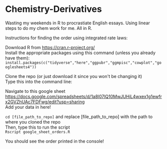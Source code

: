 # Chemistry-Derivatives
Wasting my weekends in R to procrastiate English essays. 
Using linear steps to do my chem work for me. 
All in R.

Instructions for finding the order using integrated rate laws:

Download R from https://cran.r-project.org/ <br>
Install the appropriate packages using this command (unless you already have them): <br>
`install.packages(c("tidyverse","here","ggpubr","ggmpisc","cowplot","googlesheets4"))` <br>

Clone the repo (or just download it since you won't be changing it) <br>
Type this into the command line: <br>

Navigate to this google sheet https://docs.google.com/spreadsheets/d/1a8l07lQ10MwJUHiL4wxex1g1ewfrx2GVZhUAc7FDFwg/edit?usp=sharing <br>
Add your data in here!

`cd [file_path_to_repo]` and replace [file_path_to_repo] with the path to where you cloned the repo <br>
Then, type this to run the script <br>
`Rscript google_sheet_orders.R` 

You should see the order printed in the console!

